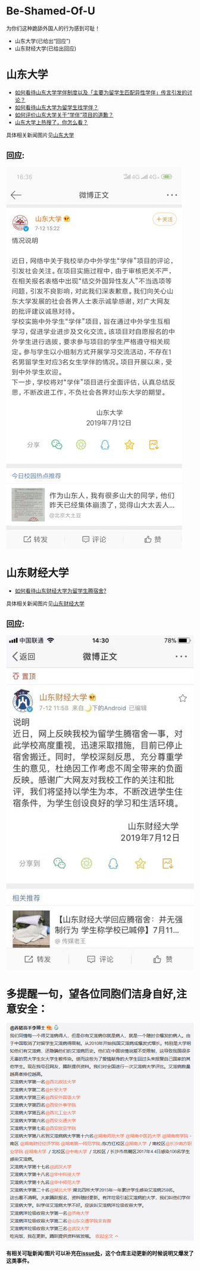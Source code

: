 # Be-Shamed-Of-U

为你们这种跪舔外国人的行为感到可耻！

- 山东大学(已给出“回应”)
- 山东财经大学(已给出回应)



# 山东大学

- [如何看待山东大学学伴制度以及「主要为留学生匹配异性学伴」传言引发的讨论？](https://www.zhihu.com/question/334499123)
- [如何看待山东大学为留学生找学伴？](https://www.zhihu.com/question/334435316/answer/746427768)
- [如何评价山东大学关于“学伴”项目的道歉？](https://www.zhihu.com/question/334593173/answer/746417570)
- [山东大学上热搜了，你怎么看？](https://www.zhihu.com/question/334353567/answer/745993874)


具体相关新闻图片见[山东大学](details/山东大学.md)

## 回应:
![respone](PICs/山东大学/response.png)





# 山东财经大学

- [如何看待山东财经大学为留学生腾宿舍?](https://www.zhihu.com/question/334359084/answer/746416838)


具体相关新闻图片见[山东财经大学](details/山东财经大学.md)

## 回应:
![respone](PICs/山东财经大学/response.png)

# 多提醒一句，望各位同胞们洁身自好,注意安全：
![AIDS](PICs/AIDS.png)

#### 有相关可耻新闻/图片可以补充在[issue处](https://github.com/ShamedOfU/Be-Shamed-Of-U/issues)，这个仓库主动更新的时候说明又爆发了这类事件。
